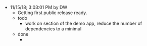 * 11/15/18; 3:03:01 PM by DW   * Getting first public release ready.   * todo      * work on <head> section of the demo app, reduce the number of dependencies to a minimul   * done      * &nbsp;